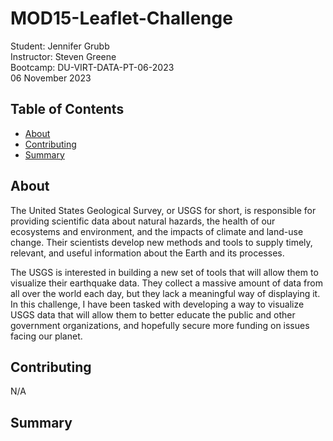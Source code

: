 # MOD15-Leaflet-Challenge  
Student:  Jennifer Grubb  
Instructor:  Steven Greene  
Bootcamp:  DU-VIRT-DATA-PT-06-2023  
06 November 2023  

## Table of Contents
- [About](#about)
- [Contributing](#contributing)
- [Summary](#summary)
  
## About
The United States Geological Survey, or USGS for short, is responsible for providing scientific data about natural hazards, the health of our ecosystems and environment, and the impacts of climate and land-use change. Their scientists develop new methods and tools to supply timely, relevant, and useful information about the Earth and its processes.  

The USGS is interested in building a new set of tools that will allow them to visualize their earthquake data. They collect a massive amount of data from all over the world each day, but they lack a meaningful way of displaying it. In this challenge, I have been tasked with developing a way to visualize USGS data that will allow them to better educate the public and other government organizations, and hopefully secure more funding on issues facing our planet.

## Contributing
N/A

## Summary
